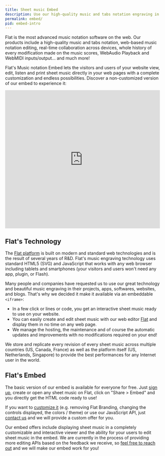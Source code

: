 ```yaml
---
title: Sheet music Embed
description: Use our high-quality music and tabs notation engraving in your web sites and blogs with our customizable and interactive HTML Embed.
permalink: embed/
pid: embed-intro
---
```


Flat is the most advanced music notation software on the web. Our products include a high-quality music and tabs notation, web-based music notation editing, real-time collaboration across devices, whole history of every modification made on the music scores, WebAudio Playback and WebMIDI inputs/output... and much more!

Flat's Music notation Embed lets the visitors and users of your website view, edit, listen and print sheet music directly in your web pages with a complete customization and endless possibilities. Discover a non-customized version of our embed to experience it:

<iframe src="https://flat.io/embed/56ae21579a127715a02901a6" allowfullscreen height="450" width="100%" frameBorder="0"></iframe>

## Flat's Technology

The [Flat platform](https://flat.io) is built on modern and standard web technologies and is the result of several years of R&D. Flat's music engraving technology uses standard HTML5 (SVG) and JavaScript that works with any web browser including tablets and smartphones (your visitors and users won't need any app, plugin, or Flash).

Many people and companies have requested us to use our great technology and beautiful music engraving in their projects, apps, softwares, websites, and blogs. That's why we decided it make it available via an embeddable `<iframe>`:

* In a few click or lines or code, you get an interactive sheet music ready to use on your website.
* You can easily create and edit sheet music with our web editor [Flat](https://flat.io) and display them in no time on any web page.
* We manage the hosting, the maintenance and of course the automatic updates and improvements with no modifications required on your end!

We store and replicate every revision of every sheet music across multiple countries (US, Canada, France) as well as the platform itself (US, Netherlands, Singapore) to provide the best performances for any Internet user in the world.

## Flat's Embed

The basic version of our embed is available for everyone for free. Just [sign up](https://flat.io), create or open any sheet music on Flat, click on "Share > Embed" and you directly get the HTML code ready to use!

If you want to [customize it](url-parameters.html) (e.g. removing Flat Branding, changing the controls displayed, the colors / theme) or use our JavaScript API, just [contact us](mailto:developers@flat.io) and we will provide a custom offer for you.

Our embed offers include displaying sheet music in a completely customizable and interactive viewer and the ability for your users to edit sheet music in the embed. We are currently in the process of providing more editing APIs based on the feedback we receive, so [feel free to reach out](mailto:developers@flat.io) and we will make our embed work for you!
